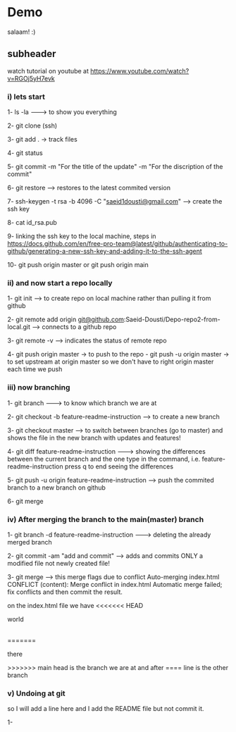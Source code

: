 # Demo

salaam! :)

## subheader

watch tutorial on youtube at 
https://www.youtube.com/watch?v=RGOj5yH7evk

### i) lets start

1- ls -la ---> to show you everything

2- git clone (ssh)

3- git add .  -> track files

4- git status

5- git commit -m "For the title of the update" -m "For the discription of the commit"

6- git restore --> restores to the latest commited version

7- ssh-keygen -t rsa -b 4096 -C "saeid1dousti@gmail.com"  -->  create the ssh key

8- cat id_rsa.pub

9- linking the ssh key to the local machine, 
    steps in https://docs.github.com/en/free-pro-team@latest/github/authenticating-to-github/generating-a-new-ssh-key-and-adding-it-to-the-ssh-agent

10- git push origin master
 or git push origin main
      
### ii) and now start a repo locally

1- git init --> to create repo on local machine rather than pulling it from github

2- git remote add origin git@github.com:Saeid-Dousti/Depo-repo2-from-local.git   -->  connects to a github repo    

3- git remote -v --> indicates the status of remote repo

4- git push origin master  -> to push to the repo
       -  git push -u origin master -> to set upstream at origin master so we don't have to right origin master each time we push

### iii) now branching

1- git branch ---> to know which branch we are at

2- git checkout -b feature-readme-instruction  --> to create a new branch

3- git checkout master --> to switch between branches (go to master) and shows the file in the new branch with updates and features!

4- git diff feature-readme-instruction     --->  showing the differences between the current branch and the one type in the command, i.e. feature-readme-instruction
    press q to end seeing the differences
    
5- git push -u origin feature-readme-instruction --> push the commited branch to a new branch on github

6- git merge 

### iv) After merging the branch to the main(master) branch

1- git branch -d feature-readme-instruction  ---> deleting the already merged branch

2- git commit -am "add and commit"  --> adds and commits ONLY a modified file not newly created file!

3- git merge --> this merge flags due to conflict
        Auto-merging index.html
        CONFLICT (content): Merge conflict in index.html
        Automatic merge failed; fix conflicts and then commit the result.
        
   on the index.html file we have 
        <<<<<<< HEAD
        <p>world</p>    
        =======
        <p>there</p>
        >>>>>>> main
    head is the branch we are at and after ==== line is the other branch

### v) Undoing at git

so I will add a line here and I add the README file but not commit it. 

1- 


